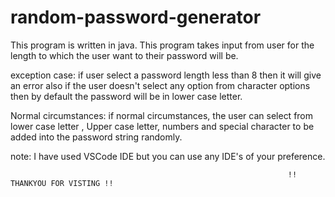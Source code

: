 # random-password-generator
This program is written in java.
This program takes input from user for the length to which the user want to their password will be.


exception case:
if user select a password length less than 8 then it will give an error also if the user doesn't select any option from character options then by default the password will be in lower case letter.

Normal circumstances:
if normal circumstances, the user can select from lower case letter , Upper case letter, numbers and special character to be added into the password string randomly.


note: I have used VSCode IDE but you can use any IDE's of your preference.

                                                                  !! THANKYOU FOR VISTING !!
